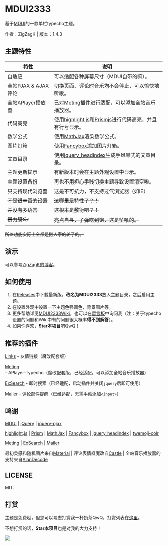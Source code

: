 # MDUI2333

基于[MDUI](https://mdui.org)的一款单栏typecho主题。

作者：ZigZagK | 版本：1.4.3

## 主题特性

| 特性                 | 说明                                                         |
| -------------------- | ------------------------------------------------------------ |
| 自适应               | 可以适配各种屏幕尺寸（MDUI自带的嘛）。                       |
| 全站PJAX & AJAX评论  | 切换页面、评论时音乐均不会停止，可以愉快地听歌。             |
| 全站APlayer播放器    | 已对[Meting](https://github.com/ZigZagK/APlayer-Typecho)插件进行适配，可以添加全站音乐播放器。 |
| 代码高亮             | 使用[highlight.js](https://highlightjs.org/)和[Prismjs](https://prismjs.com/)进行代码高亮，并且有行号显示。 |
| 数学公式             | 使用[MathJax](https://www.mathjax.org/)渲染数学公式。        |
| 图片灯箱             | 使用[Fancybox](https://fancyapps.com/fancybox/3/)添加图片灯箱。 |
| 文章目录             | 使用[jquery_headindex](https://github.com/mnnyang/jquery_headindex)生成手风琴式的文章目录。 |
| 主题更新提示         | 有新版本时会在主题外观设置中显示。                           |
| 主题设置备份         | 再也不用担心手贱切换主题导致设置清空啦。                     |
| 只支持现代浏览器     | 这是不可抗力，不支持过气浏览器（如IE）                       |
| ~~不是很丰富的设置~~ | ~~这哪里是特性了？！~~                                       |
| ~~并没有多语言~~     | ~~这根本是敷衍吧？！~~                                       |
| ~~暴力膜👓~~          | ~~亮点自寻，子弹吃到饱，这是坠吼的。~~                       |

~~所以功能实际上全都是搬人家的轮子的。~~

## 演示

可以参考[ZigZagK的博客](https://zigzagk.top)。

## 如何使用

1. 在[Releases](https://github.com/ZigZagK/typecho-theme-MDUI2333/releases)中下载最新版，**改名为MDUI2333**放入主题目录，之后启用主题。
2. 在设置外观中设置一下主题色强调色，背景图片等。
3. 更多帮助详见[MDUI2333Wiki](https://github.com/ZigZagK/typecho-theme-MDUI2333/wiki)，也可以在[留言板](https://zigzagk.top/messages#comments)中询问我（注：关于typecho设置的问题和Wiki中有的问题很大概率**得不到解答**）。
4. 如果你喜欢，**Star本项目**吧QwQ！

## 推荐的插件

[Links](https://github.com/ZigZagK/typecho-links-material) - 友情链接（魔改配套版）

[Meting](https://github.com/ZigZagK/APlayer-Typecho) - APlayer-Typecho（魔改配套版，已经适配，可以添加全站音乐播放器）

[ExSearch](https://github.com/AlanDecode/Typecho-Plugin-ExSearch) - 即时搜索（已经适配，启动插件并关闭`jquery`后即可使用）

[Mailer](https://github.com/AlanDecode/Typecho-Plugin-Mailer) - 评论邮件提醒（已经适配，无需手动添加`<input>`）

## 鸣谢

[MDUI](https://mdui.org) | [jQuery](https://github.com/jquery/jquery) | [jquery-pjax](https://github.com/defunkt/jquery-pjax)

[highlight.js](https://highlightjs.org/) | [Prism](https://prismjs.com/) | [MathJax](https://www.mathjax.org/) | [Fancybox](https://fancyapps.com/fancybox/3/) | [jquery_headindex](https://github.com/mnnyang/jquery_headindex) | [twemoji-colr](https://github.com/mozilla/twemoji-colr)

[Meting](https://github.com/MoePlayer/APlayer-Typecho) | [ExSearch](https://github.com/AlanDecode/Typecho-Plugin-ExSearch) | [Mailer](https://github.com/AlanDecode/Typecho-Plugin-Mailer)

最初灵感和随机图片来自[Material](https://github.com/idawnlight/typecho-theme-material) | 评论表情框魔改自[Castle](https://github.com/ohmyga233/castle-Typecho-Theme) | 全站音乐播放器的支持来自[AlanDecode](https://github.com/MoePlayer/APlayer-Typecho/pull/60)

## LICENSE

MIT.

## 打赏

主题是免费哒，但您可以考虑打赏我一杯奶茶QwQ，打赏列表在[这里](https://zigzagk.top/about)。

不想打赏的话，**Star本项目**也是对我的大力支持！

![](https://zigzagk.top/usr/uploads/2019/02/3881882270.jpg)